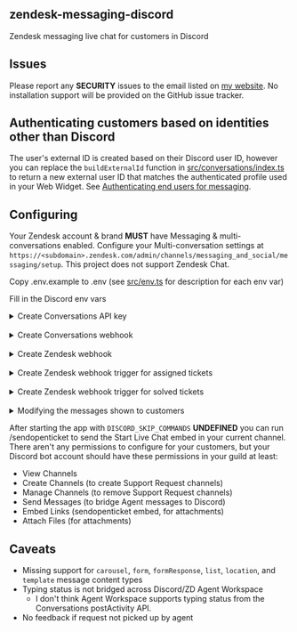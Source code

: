 ## zendesk-messaging-discord

Zendesk messaging live chat for customers in Discord

## Issues

Please report any **SECURITY** issues to the email listed on [my website](https://relative.im). No installation support will be provided on the GitHub issue tracker.

## Authenticating customers based on identities other than Discord

The user's external ID is created based on their Discord user ID, however you can replace the `buildExternalId` function in [src/conversations/index.ts](src/conversations/index.ts) to return a new external user ID that matches the authenticated profile used in your Web Widget. See [Authenticating end users for messaging](https://support.zendesk.com/hc/en-us/articles/4411666638746-Authenticating-end-users-for-messaging).

## Configuring

Your Zendesk account & brand **MUST** have Messaging & multi-conversations enabled. Configure your Multi-conversation settings at `https://<subdomain>.zendesk.com/admin/channels/messaging_and_social/messaging/setup`. This project does not support Zendesk Chat.

Copy .env.example to .env (see [src/env.ts](src/env.ts) for description for each env var)

Fill in the Discord env vars

<details><summary>Create Conversations API key</summary>
  Create a new conversations API key in Zendesk under Apps and integrations > Conversations API (<code>https://&lt;subdomain>.zendesk.com/admin/apps-integrations/apis/conversations-api</code>)

Fill in <code>ZD_CONVERSATIONS_APP_ID</code>, <code>ZD_CONVERSATIONS_KEY_ID</code>, and <code>ZD_CONVERSATIONS_KEY_SECRET</code> in your .env

</details><br/>

<details><summary>Create Conversations webhook</summary>
  Create a webhook in Zendesk under Apps and integrations > Conversations integrations (<code>https://&lt;subdomain>.zendesk.com/admin/apps-integrations/integrations/conversations-integrations/new</code>)

The webhook should be pointed to the webhook server running on port 3000 by default without a path: <code>https://....com/</code>

The webhook must have request method "POST".

The webhook must have request format "JSON".

The webhook should have a single event selected "Conversation message".

Fill in <code>ZD_CONVERSATIONS_WEBHOOK_ID</code> and <code>ZD_CONVERSATIONS_WEBHOOK_SECRET</code> in your .env

</details><br/>

<details><summary>Create Zendesk webhook</summary>
  Create a webhook in Zendesk under Apps and integrations > Webhooks (<code>https://&lt;subdomain>.zendesk.com/admin/apps-integrations/actions-webhooks/webhooks/add</code>)

The webhook must be type "Trigger or automation".

The webhook should be pointed to the webhook server running on port 3000 by default with the path /zd: <code>https://....com/zd</code>

The webhook must have request method "POST".

The webhook must have request format "JSON".

The webhook should have Authentication type "None".

Fill in <code>ZD_WEBHOOK_SECRET</code> in your .env

</details><br/>

<details><summary>Create Zendesk webhook trigger for assigned tickets</summary>
  Create a trigger in Zendesk under Objects and rules > Triggers (<code>https://&lt;subdomain>.zendesk.com/admin/objects-rules/rules/triggers/new</code>)

Configure the trigger to match the screenshot (use the webhook you created in the previous step)

<details>
  <summary>Screenshot</summary>

![](/.github/screenshot_assigned.png)

</details>

Webhook request body:

```json
{
  "type": "ticket:assigned",
  "requesterId": "{{ticket.requester.external_id}}",
  "ticketId": "{{ticket.id}}",
  "assigneeName": "{{ticket.assignee.name}}"
}
```

</details><br/>

<details><summary>Create Zendesk webhook trigger for solved tickets</summary>
  Create a trigger in Zendesk under Objects and rules > Triggers (<code>https://&lt;subdomain>.zendesk.com/admin/objects-rules/rules/triggers/new</code>)

Configure the trigger to match the screenshot (use the webhook you created in the previous step)

<details>
  <summary>Screenshot</summary>

![](/.github/screenshot_solved.png)

</details>

Webhook request body:

```json
{
  "type": "ticket:solved",
  "requesterId": "{{ticket.requester.external_id}}",
  "ticketId": "{{ticket.id}}"
}
```

</details><br/>

<details><summary>Modifying the messages shown to customers</summary>

Every message shown to the end-user is modifiable in [src/messages.ts](src/messages.ts).

</details>

After starting the app with `DISCORD_SKIP_COMMANDS` **UNDEFINED** you can run /sendopenticket to send the Start Live Chat embed in your current channel. There aren't any permissions to configure for your customers, but your Discord bot account should have these permissions in your guild at least:

- View Channels
- Create Channels (to create Support Request channels)
- Manage Channels (to remove Support Request channels)
- Send Messages (to bridge Agent messages to Discord)
- Embed Links (sendopenticket embed, for attachments)
- Attach Files (for attachments)

## Caveats

- Missing support for `carousel`, `form`, `formResponse`, `list`, `location`, and `template` message content types
- Typing status is not bridged across Discord/ZD Agent Workspace
  - I don't think Agent Workspace supports typing status from the Conversations postActivity API.
- No feedback if request not picked up by agent
